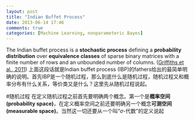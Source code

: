 ```yaml
---
layout: post
title: "Indian Buffet Process"
date: 2013-06-14 17:46
comments: true
categories: [Machine Learning, nonparameteric Bayes]
---
```


The Indian buffet process is a **stochastic process** defining a **probability distribution** over **equivalence classes** of sparse binary matrices with a finite number of rows and an unbounded number of columns. ([Griffiths et al., 2011](http://www.jmlr.org/papers/volume12/griffiths11a/griffiths11a.pdf "Griffiths and Ghahramani"))  上面这段话就是Indian buffet process (IBP)的fathers给出的最简单明确的说明。首先IBP是一个随机过程，那么到底什么是随机过程，随机过程又和概率分布有什么关系，等价类又是什么？这里先从随机过程说起。

#随机过程
在定义随机过程之前首先要明确两个概念。第一个是**概率空间(probability space)**，在定义概率空间之前还要明确另一个概念**可测空间(measurable space)**。当然这一切还要从一个叫“$\sigma$-代数”的定义说起
